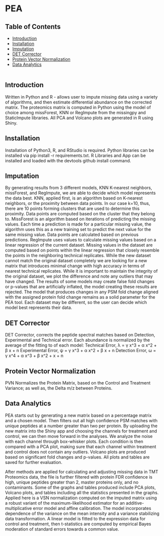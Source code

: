 # PEA

## Table of Contents
* [Introduction](#introduction)
* [Installation](#installation)
* [Imputation](#immputation)
* [DET Corrector](#detcorrector)
* [Protein Vector Normalization](#pvn)
* [Data Analytics](#dataanalytics)
<br><br>

## Introduction <a name="introduction"></a>
Written in Python and R - allows user to impute missing data using a variety of algorithms, and then estimate differential abundance on the corrected matrix. The proteomics matrix is computed in Python using the model of choice among missForest, KNN or RegImpute from the missingpy and StaticImpute libraries. All PCA and Volcano plots are generated in R using Shiny.
<br>

## Installation <a name="installation"></a>
Installation of Python3, R, and RStudio is required.
Python libraries can be installed via pip install -r requirements.txt.
R Libraries and App can be installed and loaded with the devtools github install command.
<br>

## Imputation <a name="imputation"></a>
By generating results from 3 different models, KNN K-nearest neighbors, missForest, and RegImpute, we are able to decide which model represents the data best. KNN, applied first, is an algorithm based on K-nearest neighbors, or the proximity between data points. In our case k=10, thus, there are 10 points forming clusters that are used to determine this proximity. Data points are computed based on the cluster that they belong to. MissForest is an algorithm based on iterations of predicting the missing values. Each time a prediction is made for a particular missing value, the algorithm uses this as a new training set to predict the next value for the same missing value. Data points are calculated based on previous predictions. RegImpute uses values to calculate missing values based on a linear regression of the current dataset. Missing values in the dataset are computed based on points within the linear regression that closely resemble the points in the neighboring technical replicates. While the new dataset cannot match the original dataset completely we are looking for a new matrix that introduces minimal change with high accuracy in terms of nearest technical replicates. While it is important to maintain the integrity of the original dataset, we plot the difference and note any outliers that may have changed. The results of some models may create false fold changes or p-values that are artificially inflated, the model creating these results are rejected. The model that produces changes in any PSM fold change aligned with the assigned protein fold change remains as a solid parameter for the PEA tool. Each dataset may be different, so the user can decide which model best represents their data.
<br>

## DET Corrector <a name="detcorrector"></a>
DET Corrector, corrects the peptide spectral matches based on Detection, Experimental and Technical error. Each abundance is normalized by the average of the fitting to of each model:
Technical Error, &lambda; = &gamma; x^3 + &alpha; x^2 + &beta; x + n
Experimental Error, &psi; = &gamma; x^3 + &alpha; x^2 + &beta; x + n
Detection Error, &omega; = &gamma; x^4 + &alpha; x^3 + &beta; x^2 + x + n
<br>

## Protein Vector Normalization <a name="pvn"></a>
PVN Normalizes the Protein Matrix, based on the Control and Treatment Variance; as well as, the Delta m/z between Proteins.
<br>

## Data Analytics <a name="dataanalytics"></a>
PEA starts out by generating a new matrix based on a percentage matrix and a chosen model. Then filters out all high confidence PSM matches with unique peptides at a number greater than two per protein. By uploading the new matrix into the Shiny app and choosing the channels for treatment and control, we can then move forward in the analyses. We analyze the noise with each channel through box-whisker plots. Each condition is then compared with a PCA plot, making sure that each channel within treatment and control does not contain any outliers. Volcano plots are produced based on significant fold changes and p-values. All plots and tables are saved for further evaluation.

After methods are applied for calculating and adjusting missing data in TMT Proteomics data, the file is further filtered with protein FDR confidence is high, unique peptides greater than 2, master proteins only, and no contaminants. Some of the graphs and tables produced include PCA plots, Volcano plots, and tables including all the statistics presented in the graphs. Applied here is a VSN normalization computed on the imputed matrix using a robust variant of the maximum-likelihood estimator for an additive-multiplicative error model and affine calibration. The model incorporates dependence of the variance on the mean intensity and a variance stabilizing data transformation. A linear model is fitted to the expression data for control and treatment, then t-statistics are computed by empirical Bayes moderation of standard errors towards a common value.
<br>